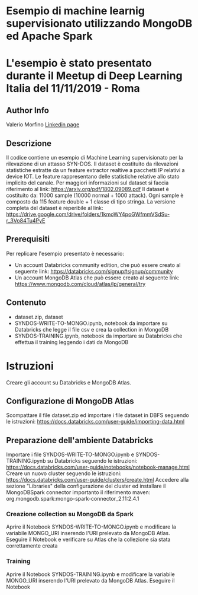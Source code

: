 
# Esempio di machine learnig supervisionato utilizzando MongoDB ed Apache Spark
# L'esempio è stato presentato durante il Meetup di Deep Learning Italia del 11/11/2019 - Roma

## Author Info
Valerio Morfino [Linkedin page](https://www.linkedin.com/in/valerio-morfino/)

## Descrizione
Il codice contiene un esempio di Machine Learning supervisionato per la rilevazione di un attasso SYN-DOS.
Il dataset è costituito da rilevazioni statistiche estratte da un feature extractor realtive a pacchetti IP relativi a device IOT. Le feature rappresentano delle statistiche relative allo stato implicito del canale. Per maggiori informazioni sul dataset si faccia riferimento al link: https://arxiv.org/pdf/1802.09089.pdf
Il dataset è costituito da: 11000 sample (10000 normal + 1000 attack). Ogni sample è composto da 115 feature double + 1 classe di tipo stringa.
La versione completa del dataset è reperibile al link: https://drive.google.com/drive/folders/1kmoWY4poGWfmmVSdSu-r_3Vo84Tu4PyE

## Prerequisiti
Per replicare l'esempio presentato è necessario:
- Un account Databricks community edition,  che può essere creato al seguente link: https://databricks.com/signup#signup/community
- Un account MongoDB Atlas che può essere creato al seguente link: https://www.mongodb.com/cloud/atlas/lp/general/try

## Contenuto
- dataset.zip, dataset 
- SYNDOS-WRITE-TO-MONGO.ipynb, notebook da importare su Databricks che legge il file csv e crea la collection in MongoDB
- SYNDOS-TRAINING.ipynb, notebook da importare su Databricks che effettua il training leggendo i dati da MongoDB

# Istruzioni
Creare gli account su Databricks e MongoDB Atlas.

## Configurazione di MongoDB Atlas
Scompattare il file dataset.zip ed importare i file dataset in DBFS seguendo le istruzioni: https://docs.databricks.com/user-guide/importing-data.html

## Preparazione dell'ambiente Databricks
Importare i file SYNDOS-WRITE-TO-MONGO.ipynb e SYNDOS-TRAINING.ipynb su Databricks seguendo le istruzioni: https://docs.databricks.com/user-guide/notebooks/notebook-manage.html
Creare un nuovo cluster seguendo le istruzioni: https://docs.databricks.com/user-guide/clusters/create.html
Accedere alla sezione "Libraries" della configurazione del cluster ed installare il MongoDBSpark connector importanto il riferimento maven: org.mongodb.spark:mongo-spark-connector_2.11:2.4.1

### Creazione collection su MongoDB da Spark
Aprire il Notebook SYNDOS-WRITE-TO-MONGO.ipynb e modificare la variabile MONGO_URI inserendo l'URI prelevato da MongoDB Atlas.
Eseguire il Notebook e verificare su Atlas che la collezione sia stata correttamente creata

### Training
Aprire il Notebook SYNDOS-TRAINING.ipynb e modificare la variabile MONGO_URI inserendo l'URI prelevato da MongoDB Atlas.
Eseguire il Notebook


